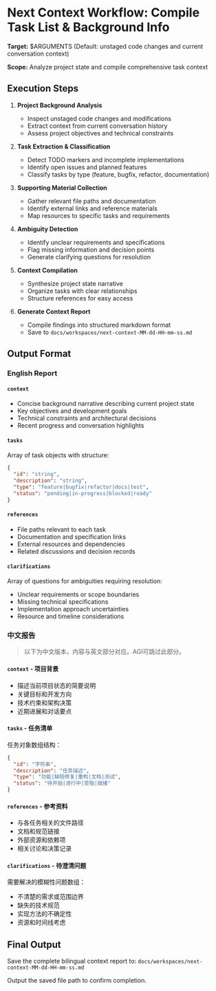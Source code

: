 # Next Context Workflow: Compile Task List & Background Info

**Target:** $ARGUMENTS (Default: unstaged code changes and current conversation context)

**Scope:** Analyze project state and compile comprehensive task context

## Execution Steps

1. **Project Background Analysis**
   - Inspect unstaged code changes and modifications
   - Extract context from current conversation history
   - Assess project objectives and technical constraints

2. **Task Extraction & Classification**
   - Detect TODO markers and incomplete implementations
   - Identify open issues and planned features
   - Classify tasks by type (feature, bugfix, refactor, documentation)

3. **Supporting Material Collection**
   - Gather relevant file paths and documentation
   - Identify external links and reference materials
   - Map resources to specific tasks and requirements

4. **Ambiguity Detection**
   - Identify unclear requirements and specifications
   - Flag missing information and decision points
   - Generate clarifying questions for resolution

5. **Context Compilation**
   - Synthesize project state narrative
   - Organize tasks with clear relationships
   - Structure references for easy access

6. **Generate Context Report**
   - Compile findings into structured markdown format
   - Save to `docs/workspaces/next-context-MM-dd-HH-mm-ss.md`

## Output Format

### English Report

#### `context`
- Concise background narrative describing current project state
- Key objectives and development goals
- Technical constraints and architectural decisions
- Recent progress and conversation highlights

#### `tasks`
Array of task objects with structure:
```json
{
  "id": "string",
  "description": "string",
  "type": "feature|bugfix|refactor|docs|test",
  "status": "pending|in-progress|blocked|ready"
}
```

#### `references`
- File paths relevant to each task
- Documentation and specification links
- External resources and dependencies
- Related discussions and decision records

#### `clarifications`
Array of questions for ambiguities requiring resolution:
- Unclear requirements or scope boundaries
- Missing technical specifications
- Implementation approach uncertainties
- Resource and timeline considerations

### 中文报告

> 以下为中文版本，内容与英文部分对应。AGI可跳过此部分。

#### `context` - 项目背景
- 描述当前项目状态的简要说明
- 关键目标和开发方向
- 技术约束和架构决策
- 近期进展和对话要点

#### `tasks` - 任务清单
任务对象数组结构：
```json
{
  "id": "字符串",
  "description": "任务描述",
  "type": "功能|缺陷修复|重构|文档|测试",
  "status": "待开始|进行中|受阻|就绪"
}
```

#### `references` - 参考资料
- 与各任务相关的文件路径
- 文档和规范链接
- 外部资源和依赖项
- 相关讨论和决策记录

#### `clarifications` - 待澄清问题
需要解决的模糊性问题数组：
- 不清楚的需求或范围边界
- 缺失的技术规范
- 实现方法的不确定性
- 资源和时间线考虑

## Final Output

Save the complete bilingual context report to:
`docs/workspaces/next-context-MM-dd-HH-mm-ss.md`

Output the saved file path to confirm completion.